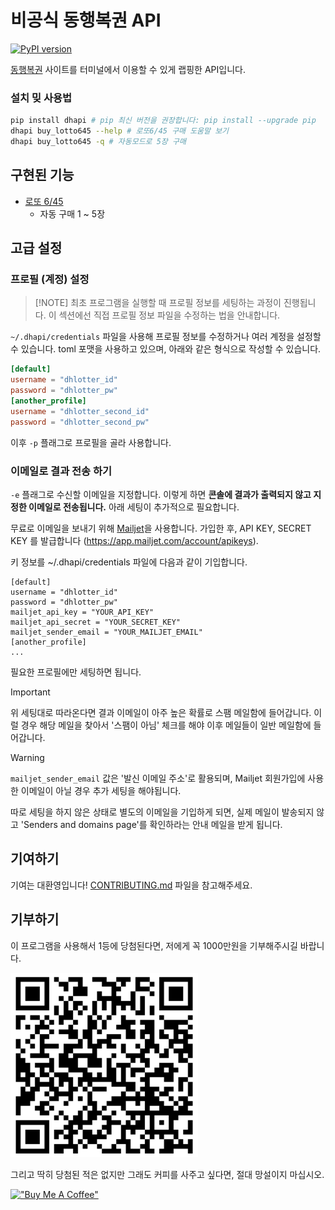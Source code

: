 # 비공식 동행복권 API

[![PyPI version](https://badge.fury.io/py/dhapi.svg)](https://badge.fury.io/py/dhapi)

[동행복권](https://dhlottery.co.kr/) 사이트를 터미널에서 이용할 수 있게 랩핑한 API입니다.

### 설치 밎 사용법

```sh
pip install dhapi # pip 최신 버전을 권장합니다: pip install --upgrade pip
dhapi buy_lotto645 --help # 로또6/45 구매 도움말 보기
dhapi buy_lotto645 -q # 자동모드로 5장 구매
```

## 구현된 기능

- [로또 6/45](https://dhlottery.co.kr/gameInfo.do?method=gameMethod&wiselog=H_B_1_1)
    - 자동 구매 1 ~ 5장

## 고급 설정

### 프로필 (계정) 설정

> [!NOTE] 최초 프로그램을 실행할 때 프로필 정보를 세팅하는 과정이 진행됩니다. 이 섹션에선 직접 프로필 정보 파일을 수정하는 법을 안내합니다.

`~/.dhapi/credentials` 파일을 사용해 프로필 정보를 수정하거나 여러 계정을 설정할 수 있습니다. toml 포맷을 사용하고 있으며, 아래와 같은 형식으로 작성할 수 있습니다.

```toml
[default]
username = "dhlotter_id"
password = "dhlotter_pw"
[another_profile]
username = "dhlotter_second_id"
password = "dhlotter_second_pw"
```

이후 `-p` 플래그로 프로필을 골라 사용합니다.

### 이메일로 결과 전송 하기

`-e` 플래그로 수신할 이메일을 지정합니다. 이렇게 하면 **콘솔에 결과가 출력되지 않고 지정한 이메일로 전송됩니다.** 아래 세팅이 추가적으로 필요합니다.

무료로 이메일을 보내기 위해 [Mailjet](https://www.mailjet.com/)을 사용합니다. 가입한 후, API KEY, SECRET KEY 를 발급합니다 (https://app.mailjet.com/account/apikeys).

키 정보를 ~/.dhapi/credentials 파일에 다음과 같이 기입합니다.

```text
[default]
username = "dhlotter_id"
password = "dhlotter_pw"
mailjet_api_key = "YOUR_API_KEY"
mailjet_api_secret = "YOUR_SECRET_KEY"
mailjet_sender_email = "YOUR_MAILJET_EMAIL"
[another_profile]
...
```

필요한 프로필에만 세팅하면 됩니다.

> [!IMPORTANT]  
> 위 세팅대로 따라온다면 결과 이메일이 아주 높은 확률로 스팸 메일함에 들어갑니다. 이럴 경우 해당 메일을 찾아서 '스팸이 아님' 체크를 해야 이후 메일들이 일반 메일함에 들어갑니다.

> [!WARNING]  
> `mailjet_sender_email` 값은 '발신 이메일 주소'로 활용되며, Mailjet 회원가입에 사용한 이메일이 아닐 경우 추가 세팅을 해야됩니다.
>
> 따로 세팅을 하지 않은 상태로 별도의 이메일을 기입하게 되면, 실제 메일이 발송되지 않고 'Senders and domains page'를 확인하라는 안내 메일을 받게 됩니다.

## 기여하기

기여는 대환영입니다! [CONTRIBUTING.md](/docs/CONTRIBUTING.md) 파일을 참고해주세요.

## 기부하기

이 프로그램을 사용해서 1등에 당첨된다면, 저에게 꼭 1000만원을 기부해주시길 바랍니다.

<img alt="Toss Donation QR Code" src="./docs/toss_donation_qr.png" width="300" />

그리고 딱히 당첨된 적은 없지만 그래도 커피를 사주고 싶다면, 절대 망설이지 마십시오.

[!["Buy Me A Coffee"](https://www.buymeacoffee.com/assets/img/custom_images/yellow_img.png)](https://www.buymeacoffee.com/roeniss)
